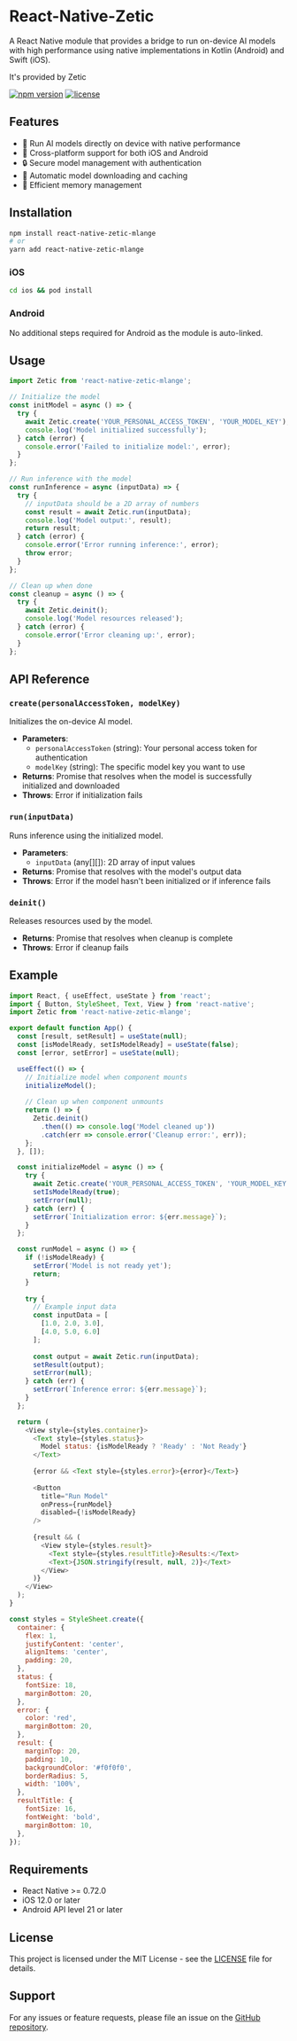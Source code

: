 # React-Native-Zetic

A React Native module that provides a bridge to run on-device AI models with high performance using native implementations in Kotlin (Android) and Swift (iOS).

It's provided by Zetic

[![npm version](https://img.shields.io/npm/v/react-native-zetic-mlange.svg)](https://www.npmjs.com/package/react-native-zetic-mlange)
[![license](https://img.shields.io/github/license/zetic-ai/react-native-zetic-mlange.svg)](LICENSE)

## Features

- 🚀 Run AI models directly on device with native performance
- 📱 Cross-platform support for both iOS and Android
- 🔒 Secure model management with authentication
- 💾 Automatic model downloading and caching
- 🔋 Efficient memory management

## Installation

```sh
npm install react-native-zetic-mlange
# or
yarn add react-native-zetic-mlange
```

### iOS

```sh
cd ios && pod install
```

### Android

No additional steps required for Android as the module is auto-linked.

## Usage

```javascript
import Zetic from 'react-native-zetic-mlange';

// Initialize the model
const initModel = async () => {
  try {
    await Zetic.create('YOUR_PERSONAL_ACCESS_TOKEN', 'YOUR_MODEL_KEY');
    console.log('Model initialized successfully');
  } catch (error) {
    console.error('Failed to initialize model:', error);
  }
};

// Run inference with the model
const runInference = async (inputData) => {
  try {
    // inputData should be a 2D array of numbers
    const result = await Zetic.run(inputData);
    console.log('Model output:', result);
    return result;
  } catch (error) {
    console.error('Error running inference:', error);
    throw error;
  }
};

// Clean up when done
const cleanup = async () => {
  try {
    await Zetic.deinit();
    console.log('Model resources released');
  } catch (error) {
    console.error('Error cleaning up:', error);
  }
};
```

## API Reference

### `create(personalAccessToken, modelKey)`

Initializes the on-device AI model.

- **Parameters**:
  - `personalAccessToken` (string): Your personal access token for authentication
  - `modelKey` (string): The specific model key you want to use
- **Returns**: Promise that resolves when the model is successfully initialized and downloaded
- **Throws**: Error if initialization fails

### `run(inputData)`

Runs inference using the initialized model.

- **Parameters**:
  - `inputData` (any[][]): 2D array of input values
- **Returns**: Promise that resolves with the model's output data
- **Throws**: Error if the model hasn't been initialized or if inference fails

### `deinit()`

Releases resources used by the model.

- **Returns**: Promise that resolves when cleanup is complete
- **Throws**: Error if cleanup fails

## Example

```javascript
import React, { useEffect, useState } from 'react';
import { Button, StyleSheet, Text, View } from 'react-native';
import Zetic from 'react-native-zetic-mlange';

export default function App() {
  const [result, setResult] = useState(null);
  const [isModelReady, setIsModelReady] = useState(false);
  const [error, setError] = useState(null);

  useEffect(() => {
    // Initialize model when component mounts
    initializeModel();
    
    // Clean up when component unmounts
    return () => {
      Zetic.deinit()
        .then(() => console.log('Model cleaned up'))
        .catch(err => console.error('Cleanup error:', err));
    };
  }, []);

  const initializeModel = async () => {
    try {
      await Zetic.create('YOUR_PERSONAL_ACCESS_TOKEN', 'YOUR_MODEL_KEY');
      setIsModelReady(true);
      setError(null);
    } catch (err) {
      setError(`Initialization error: ${err.message}`);
    }
  };

  const runModel = async () => {
    if (!isModelReady) {
      setError('Model is not ready yet');
      return;
    }
    
    try {
      // Example input data
      const inputData = [
        [1.0, 2.0, 3.0],
        [4.0, 5.0, 6.0]
      ];
      
      const output = await Zetic.run(inputData);
      setResult(output);
      setError(null);
    } catch (err) {
      setError(`Inference error: ${err.message}`);
    }
  };

  return (
    <View style={styles.container}>
      <Text style={styles.status}>
        Model status: {isModelReady ? 'Ready' : 'Not Ready'}
      </Text>
      
      {error && <Text style={styles.error}>{error}</Text>}
      
      <Button
        title="Run Model"
        onPress={runModel}
        disabled={!isModelReady}
      />
      
      {result && (
        <View style={styles.result}>
          <Text style={styles.resultTitle}>Results:</Text>
          <Text>{JSON.stringify(result, null, 2)}</Text>
        </View>
      )}
    </View>
  );
}

const styles = StyleSheet.create({
  container: {
    flex: 1,
    justifyContent: 'center',
    alignItems: 'center',
    padding: 20,
  },
  status: {
    fontSize: 18,
    marginBottom: 20,
  },
  error: {
    color: 'red',
    marginBottom: 20,
  },
  result: {
    marginTop: 20,
    padding: 10,
    backgroundColor: '#f0f0f0',
    borderRadius: 5,
    width: '100%',
  },
  resultTitle: {
    fontSize: 16,
    fontWeight: 'bold',
    marginBottom: 10,
  },
});
```

## Requirements

- React Native >= 0.72.0
- iOS 12.0 or later
- Android API level 21 or later

## License

This project is licensed under the MIT License - see the [LICENSE](LICENSE) file for details.

## Support

For any issues or feature requests, please file an issue on the [GitHub repository](https://github.com/zetic-ai/react-native-zetic-mlange/issues).